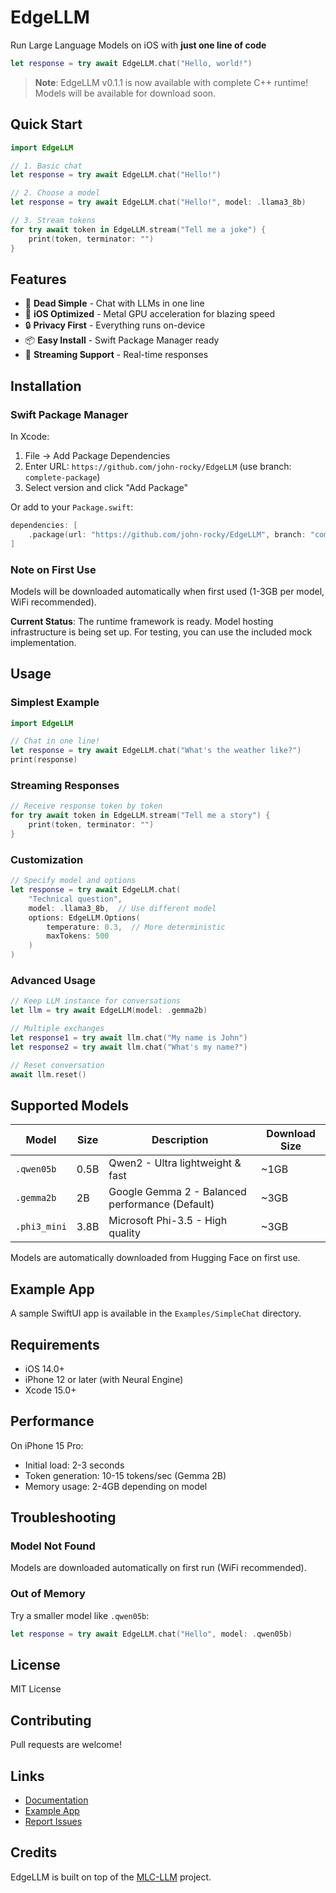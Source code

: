 # EdgeLLM

Run Large Language Models on iOS with **just one line of code**

```swift
let response = try await EdgeLLM.chat("Hello, world!")
```

> **Note**: EdgeLLM v0.1.1 is now available with complete C++ runtime! Models will be available for download soon.

## Quick Start

```swift
import EdgeLLM

// 1. Basic chat
let response = try await EdgeLLM.chat("Hello!")

// 2. Choose a model
let response = try await EdgeLLM.chat("Hello!", model: .llama3_8b)

// 3. Stream tokens
for try await token in EdgeLLM.stream("Tell me a joke") {
    print(token, terminator: "")
}
```

## Features

- 🚀 **Dead Simple** - Chat with LLMs in one line
- 📱 **iOS Optimized** - Metal GPU acceleration for blazing speed
- 🔒 **Privacy First** - Everything runs on-device
- 📦 **Easy Install** - Swift Package Manager ready
- 🌊 **Streaming Support** - Real-time responses

## Installation

### Swift Package Manager

In Xcode:

1. File → Add Package Dependencies
2. Enter URL: `https://github.com/john-rocky/EdgeLLM` (use branch: `complete-package`)
3. Select version and click "Add Package"

Or add to your `Package.swift`:

```swift
dependencies: [
    .package(url: "https://github.com/john-rocky/EdgeLLM", branch: "complete-package")
]
```

### Note on First Use

Models will be downloaded automatically when first used (1-3GB per model, WiFi recommended).

**Current Status**: The runtime framework is ready. Model hosting infrastructure is being set up. For testing, you can use the included mock implementation.

## Usage

### Simplest Example

```swift
import EdgeLLM

// Chat in one line!
let response = try await EdgeLLM.chat("What's the weather like?")
print(response)
```

### Streaming Responses

```swift
// Receive response token by token
for try await token in EdgeLLM.stream("Tell me a story") {
    print(token, terminator: "")
}
```

### Customization

```swift
// Specify model and options
let response = try await EdgeLLM.chat(
    "Technical question",
    model: .llama3_8b,  // Use different model
    options: EdgeLLM.Options(
        temperature: 0.3,  // More deterministic
        maxTokens: 500
    )
)
```

### Advanced Usage

```swift
// Keep LLM instance for conversations
let llm = try await EdgeLLM(model: .gemma2b)

// Multiple exchanges
let response1 = try await llm.chat("My name is John")
let response2 = try await llm.chat("What's my name?")

// Reset conversation
await llm.reset()
```

## Supported Models

| Model | Size | Description | Download Size |
|-------|------|-------------|---------------|
| `.qwen05b` | 0.5B | Qwen2 - Ultra lightweight & fast | ~1GB |
| `.gemma2b` | 2B | Google Gemma 2 - Balanced performance (Default) | ~3GB |
| `.phi3_mini` | 3.8B | Microsoft Phi-3.5 - High quality | ~3GB |

Models are automatically downloaded from Hugging Face on first use.

## Example App

A sample SwiftUI app is available in the `Examples/SimpleChat` directory.

## Requirements

- iOS 14.0+
- iPhone 12 or later (with Neural Engine)
- Xcode 15.0+

## Performance

On iPhone 15 Pro:
- Initial load: 2-3 seconds
- Token generation: 10-15 tokens/sec (Gemma 2B)
- Memory usage: 2-4GB depending on model

## Troubleshooting

### Model Not Found

Models are downloaded automatically on first run (WiFi recommended).

### Out of Memory

Try a smaller model like `.qwen05b`:

```swift
let response = try await EdgeLLM.chat("Hello", model: .qwen05b)
```

## License

MIT License

## Contributing

Pull requests are welcome!

## Links

- [Documentation](https://github.com/john-rocky/EdgeLLM/tree/main/docs)
- [Example App](https://github.com/john-rocky/EdgeLLM/tree/main/Examples/SimpleChat)
- [Report Issues](https://github.com/john-rocky/EdgeLLM/issues)

## Credits

EdgeLLM is built on top of the [MLC-LLM](https://github.com/mlc-ai/mlc-llm) project.
